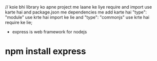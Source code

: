 // koie bhi library ko apne project me laane ke liye require and import  use karte hai and package.json me dependencies me add karte hai "type": "module" use krte hai import ke lie and "type": "commonjs" use krte hai require ke lie;



- express is web framework for nodejs
# npm install express